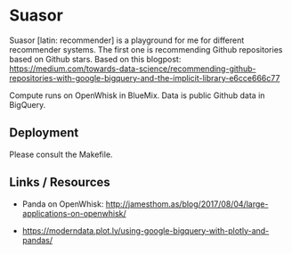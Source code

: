 # Suasor

Suasor [latin: recommender] is a playground for me for different recommender systems. The first one is recommending Github repositories based on Github stars. Based on this blogpost: https://medium.com/towards-data-science/recommending-github-repositories-with-google-bigquery-and-the-implicit-library-e6cce666c77

Compute runs on OpenWhisk in BlueMix. Data is public Github data in BigQuery.

## Deployment

Please consult the Makefile.

## Links / Resources

* Panda on OpenWhisk: http://jamesthom.as/blog/2017/08/04/large-applications-on-openwhisk/

* https://moderndata.plot.ly/using-google-bigquery-with-plotly-and-pandas/

